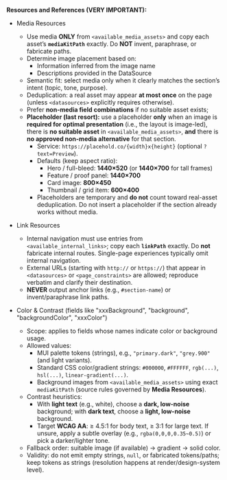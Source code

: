 **Resources and References (VERY IMPORTANT):**

- Media Resources
  - Use media **ONLY** from `<available_media_assets>` and copy each asset’s **`mediaKitPath`** exactly. Do **NOT** invent, paraphrase, or fabricate paths.
  - Determine image placement based on:
    - Information inferred from the image name
    - Descriptions provided in the DataSource
  - Semantic fit: select media only when it clearly matches the section’s intent (topic, tone, purpose). 
  - Deduplication: a real asset may appear **at most once** on the page (unless `<datasources>` explicitly requires otherwise).
  - Prefer **non-media field combinations** if no suitable asset exists;
  - **Placeholder (last resort):** use a placeholder **only** when an image is **required for optimal presentation** (i.e., the layout is image-led), there is **no suitable asset** in `<available_media_assets>`, **and** there is **no approved non-media alternative** for that section.
    - Service: `https://placehold.co/{width}x{height}` (optional `?text=Preview`).
    - Defaults (keep aspect ratio):
      - Hero / full-bleed: **1440×520** (or **1440×700** for tall frames)
      - Feature / proof panel: **1440×700**
      - Card image: **800×450**
      - Thumbnail / grid item: **600×400**
    - Placeholders are temporary and **do not** count toward real-asset deduplication. Do not insert a placeholder if the section already works without media.

- Link Resources
  - Internal navigation must use entries from `<available_internal_links>`; copy each **`linkPath`** exactly. Do **not** fabricate internal routes. Single-page experiences typically omit internal navigation.
  - External URLs (starting with `http://` or `https://`) that appear in `<datasources>` or `<page_constraints>` are allowed; reproduce verbatim and clarify their destination.
  - **NEVER** output anchor links (e.g., `#section-name`) or invent/paraphrase link paths.

- Color & Contrast (fields like "xxxBackground", "background", "backgroundColor", "xxxColor")
  - Scope: applies to fields whose names indicate color or background usage.
  - Allowed values:
    - MUI palette tokens (strings), e.g., `"primary.dark"`, `"grey.900"` (and light variants).
    - Standard CSS color/gradient strings: `#000000`, `#FFFFFF`, `rgb(...)`, `hsl(...)`, `linear-gradient(...)`.
    - Background images from `<available_media_assets>` using exact `mediaKitPath` (source rules governed by **Media Resources**).
  - Contrast heuristics:
    - With **light text** (e.g., white), choose a **dark, low-noise** background; with **dark text**, choose a **light, low-noise** background.
    - Target **WCAG AA**: ≥ 4.5:1 for body text, ≥ 3:1 for large text. If unsure, apply a subtle overlay (e.g., `rgba(0,0,0,0.35~0.5)`) or pick a darker/lighter tone.
  - Fallback order: suitable image (if available) → gradient → solid color.
  - Validity: do not emit empty strings, `null`, or fabricated tokens/paths; keep tokens as strings (resolution happens at render/design-system level).
